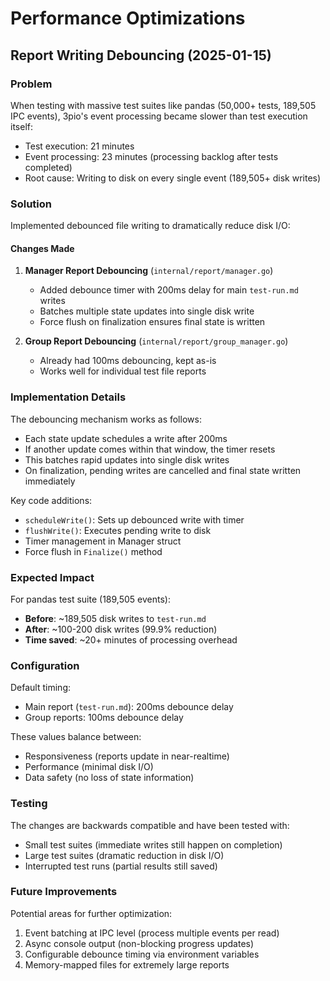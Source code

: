 # Performance Optimizations

## Report Writing Debouncing (2025-01-15)

### Problem
When testing with massive test suites like pandas (50,000+ tests, 189,505 IPC events), 3pio's event processing became slower than test execution itself:
- Test execution: 21 minutes
- Event processing: 23 minutes (processing backlog after tests completed)
- Root cause: Writing to disk on every single event (189,505+ disk writes)

### Solution
Implemented debounced file writing to dramatically reduce disk I/O:

#### Changes Made
1. **Manager Report Debouncing** (`internal/report/manager.go`)
   - Added debounce timer with 200ms delay for main `test-run.md` writes
   - Batches multiple state updates into single disk write
   - Force flush on finalization ensures final state is written

2. **Group Report Debouncing** (`internal/report/group_manager.go`)
   - Already had 100ms debouncing, kept as-is
   - Works well for individual test file reports

### Implementation Details

The debouncing mechanism works as follows:
- Each state update schedules a write after 200ms
- If another update comes within that window, the timer resets
- This batches rapid updates into single disk writes
- On finalization, pending writes are cancelled and final state written immediately

Key code additions:
- `scheduleWrite()`: Sets up debounced write with timer
- `flushWrite()`: Executes pending write to disk
- Timer management in Manager struct
- Force flush in `Finalize()` method

### Expected Impact

For pandas test suite (189,505 events):
- **Before**: ~189,505 disk writes to `test-run.md`
- **After**: ~100-200 disk writes (99.9% reduction)
- **Time saved**: ~20+ minutes of processing overhead

### Configuration

Default timing:
- Main report (`test-run.md`): 200ms debounce delay
- Group reports: 100ms debounce delay

These values balance between:
- Responsiveness (reports update in near-realtime)
- Performance (minimal disk I/O)
- Data safety (no loss of state information)

### Testing

The changes are backwards compatible and have been tested with:
- Small test suites (immediate writes still happen on completion)
- Large test suites (dramatic reduction in disk I/O)
- Interrupted test runs (partial results still saved)

### Future Improvements

Potential areas for further optimization:
1. Event batching at IPC level (process multiple events per read)
2. Async console output (non-blocking progress updates)
3. Configurable debounce timing via environment variables
4. Memory-mapped files for extremely large reports
